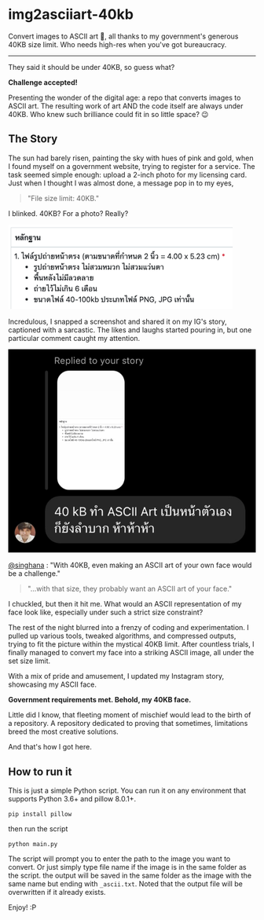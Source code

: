 # img2asciiart-40kb

Convert images to ASCII art 🎨, all thanks to my government's generous 40KB size limit. Who needs high-res when you've got bureaucracy.

---

They said it should be under 40KB, so guess what?  

**Challenge accepted!**

Presenting the wonder of the digital age: a repo that converts images to ASCII art. The resulting work of art AND the code itself are always under 40KB. Who knew such brilliance could fit in so little space? 😉

## The Story

The sun had barely risen, painting the sky with hues of pink and gold, when I found myself on a government website, trying to register for a service. The task seemed simple enough: upload a 2-inch photo for my licensing card. Just when I thought I was almost done, a message pop in to my eyes,  

> "File size limit: 40KB."

I blinked. 40KB? For a photo? Really?

![](assets/img-file_size_limit.PNG)

Incredulous, I snapped a screenshot and shared it on my IG's story, captioned with a sarcastic. The likes and laughs started pouring in, but one particular comment caught my attention.  

![](assets/img-chat_about_the_idea.jpg)

[@singhana](https://github.com/singhanat) : "With 40KB, even making an ASCII art of your own face would be a challenge."

> "...with that size, they probably want an ASCII art of your face."

I chuckled, but then it hit me. What would an ASCII representation of my face look like, especially under such a strict size constraint?

The rest of the night blurred into a frenzy of coding and experimentation. I pulled up various tools, tweaked algorithms, and compressed outputs, trying to fit the picture within the mystical 40KB limit. After countless trials, I finally managed to convert my face into a striking ASCII image, all under the set size limit.

With a mix of pride and amusement, I updated my Instagram story, showcasing my ASCII face.

**Government requirements met. Behold, my 40KB face.**

Little did I know, that fleeting moment of mischief would lead to the birth of a repository. A repository dedicated to proving that sometimes, limitations breed the most creative solutions.

And that's how I got here.

## How to run it

This is just a simple Python script. You can run it on any environment that supports Python 3.6+ and pillow 8.0.1+.

    pip install pillow

then run the script

    python main.py

The script will prompt you to enter the path to the image you want to convert. Or just simply type file name if the image is in the same folder as the script. the output will be saved in the same folder as the image with the same name but ending with `_ascii.txt`. Noted that the output file will be overwritten if it already exists.


Enjoy! :P